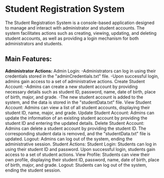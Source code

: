 # Student Registration System

The Student Registration System is a console-based application designed to manage and interact with administrator and student accounts. The system facilitates actions such as creating, viewing, updating, and deleting student accounts, as well as providing a login mechanism for both administrators and students.

## Main Features:

**Administrator Actions:**
  Admin Login:
    -Administrators can log in using their credentials stored in the "adminCredentials.txt" file.
    -Upon successful login, admins gain access to a set of administrative actions.
  Create Student Account:
    -Admins can create a new student account by providing necessary details such as student ID, password, name, date of           birth, place of birth, major, and grade.
    -The new student account is added to the system, and the data is stored in the "studentData.txt" file.
  View Student Account:
Admins can view a list of all student accounts, displaying their student ID, name, major, and grade.
Update Student Account:
Admins can update the information of an existing student account by providing the student ID and entering the updated details.
Delete Student Account:
Admins can delete a student account by providing the student ID. The corresponding student data is removed, and the "studentData.txt" file is updated.
Logout:
Admins can log out of the system, ending the administrative session.
Student Actions:
Student Login:
Students can log in using their student ID and password.
Upon successful login, students gain access to a set of student actions.
View Profile:
Students can view their own profile, displaying their student ID, password, name, date of birth, place of birth, major, and grade.
Logout:
Students can log out of the system, ending the student session.
